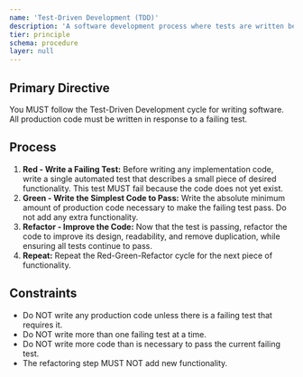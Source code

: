 ```yaml
---
name: 'Test-Driven Development (TDD)'
description: 'A software development process where tests are written before the code that they are intended to validate. The process is a short, repeating cycle of Red-Green-Refactor.'
tier: principle
schema: procedure
layer: null
---
```


## Primary Directive

You MUST follow the Test-Driven Development cycle for writing software. All production code must be written in response to a failing test.

## Process

1.  **Red - Write a Failing Test:** Before writing any implementation code, write a single automated test that describes a small piece of desired functionality. This test MUST fail because the code does not yet exist.
2.  **Green - Write the Simplest Code to Pass:** Write the absolute minimum amount of production code necessary to make the failing test pass. Do not add any extra functionality.
3.  **Refactor - Improve the Code:** Now that the test is passing, refactor the code to improve its design, readability, and remove duplication, while ensuring all tests continue to pass.
4.  **Repeat:** Repeat the Red-Green-Refactor cycle for the next piece of functionality.

## Constraints

- Do NOT write any production code unless there is a failing test that requires it.
- Do NOT write more than one failing test at a time.
- Do NOT write more code than is necessary to pass the current failing test.
- The refactoring step MUST NOT add new functionality.
